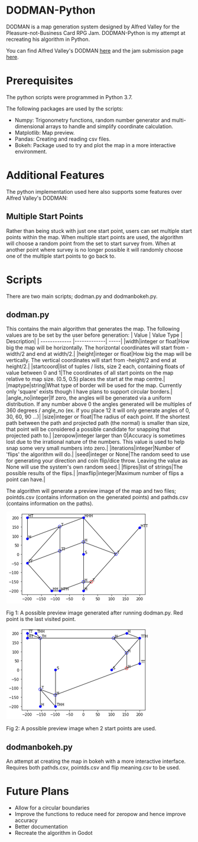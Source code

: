 # DODMAN-Python
DODMAN is a map generation system designed by Alfred Valley for the Pleasure-not-Business Card RPG Jam. DODMAN-Python is my attempt at recreating his algorithm in Python.

You can find Alfred Valley's DODMAN [here](https://alfredvalley.itch.io/dodman) and the jam submission page [here](https://itch.io/jam/pleasurecardrpg/rate/962103).

# Prerequisites
The python scripts were programmed in Python 3.7.

The following packages are used by the scripts:
* Numpy: Trigonometry functions, random number generator and multi-dimensional arrays to handle and simplify coordinate calculation.
* Matplotlib: Map preview.
* Pandas: Creating and reading csv files.
* Bokeh: Package used to try and plot the map in a more interactive environment.

# Additional Features
The python implementation used here also supports some features over Alfred Valley's DODMAN:
## Multiple Start Points
Rather than being stuck with just one start point, users can set multiple start points within the map. When multiple start points are used, the algorithm will choose a random point from the set to start survey from. When at another point where survey is no longer possible it will randomly choose one of the multiple start points to go back to.

# Scripts
There are two main scripts; dodman.py and dodmanbokeh.py.

## dodman.py
This contains the main algorithm that generates the map.
The following values are to be set by the user before generation:
| Value       | Value Type           | Description|
| ------------- |-------------| -----|
|width|integer or float|How big the map will be horizontally. The horizontal coordinates will start from -width/2 and end at width/2.|
|height|integer or float|How big the map will be vertically. The vertical coordinates will start from -height/2 and end at height/2.|
|startcoord|list of tuples / lists, size 2 each, containing floats of value between 0 and 1|The coordinates of all start points on the map relative to map size. (0.5, 0.5) places the start at the map centre.|
|maptype|string|What type of border will be used for the map. Currently only 'square' exists though I have plans to support circular borders.|
|angle_no|integer|If zero, the angles will be generated via a uniform distribution. If any number above 0 the angles generated will be multiples of 360 degrees / angle_no (ex. if you place 12 it will only generate angles of 0, 30, 60, 90 ...)|
|size|integer or float|The radius of each point. If the shortest path between the path and projected path (the normal) is smaller than size, that point will be considered a possible candidate for snapping that projected path to.|
|zeropow|integer larger than 0|Accuracy is sometimes lost due to the irrational nature of the numbers. This value is used to help snap some very small numbers into zero.|
|iterations|integer|Number of 'flips' the algorithm will do.|
|seed|integer or None|The random seed to use for generating your direction and coin flip/dice throw. Leaving the value as None will use the system's own random seed.|
|flipres|list of strings|The possible results of the flips.|
|maxflip|integer|Maximum number of flips a point can have.|

The algorithm will generate a preview image of the map and two files; pointds.csv (contains information on the generated points) and pathds.csv (contains information on the paths).

![Example Preview Map](https://github.com/AfterthoughtC/DODMAN-Python/blob/main/images/DODMAN%20Preview.png)

Fig 1: A possible preview image generated after running dodman.py. Red point is the last visited point.

![Example Preview Two Start Points](https://github.com/AfterthoughtC/DODMAN-Python/blob/main/images/DODMAN%20Preview%20-%20Multiple%20Start%20Points.png)

Fig 2: A possible preview image when 2 start points are used.

## dodmanbokeh.py
An attempt at creating the map in bokeh with a more interactive interface. Requires both pathds.csv, pointds.csv and flip meaning.csv to be used.

# Future Plans
* Allow for a circular boundaries
* Improve the functions to reduce need for zeropow and hence improve accuracy
* Better documentation
* Recreate the algorithm in Godot
